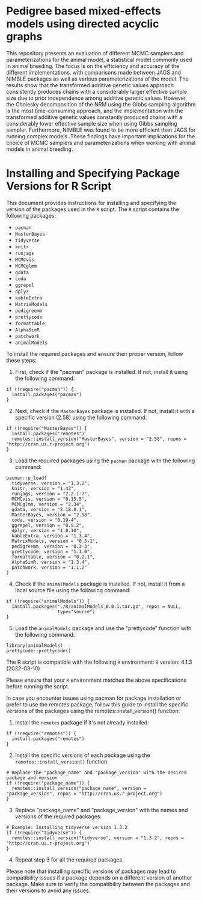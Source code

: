# Pedigree based mixed-effects models using directed acyclic graphs

This repository presents an evaluation of different MCMC samplers and parameterizations for the animal model, a statistical model commonly used in animal breeding. The focus is on the efficiency and accuracy of the different implementations, with comparisons made between JAGS and NIMBLE packages as well as various parameterizations of the model. The results show that the transformed additive genetic values approach consistently produces chains with a considerably larger effective sample size due to prior independence among additive genetic values. However, the Cholesky decomposition of the NRM using the Gibbs sampling algorithm is the most time-consuming approach, and the implementation with the transformed additive genetic values constantly produced chains with a considerably lower effective sample size when using Gibbs sampling sampler. Furthermore, NIMBLE was found to be more efficient than JAGS for running complex models. These findings have important implications for the choice of MCMC samplers and parameterizations when working with animal models in animal breeding.

# Installing and Specifying Package Versions for R Script

This document provides instructions for installing and specifying the version of the packages used in the `R` script. The `R` script contains the following packages:

* `pacman`
* `MasterBayes`
* `tidyverse`
* `knitr`
* `runjags`
* `MCMCvis`
* `MCMCglmm`
* `gdata`
* `coda`
* `ggrepel`
* `dplyr`
* `kableExtra`
* `MatrixModels`
* `pedigreemm`
* `prettycode`
* `formattable`
* `AlphaSimR`
* `patchwork`
* `animalModels`

To install the required packages and ensure their proper version, follow these steps:

1. First, check if the "pacman" package is installed. If not, install it using the following command:

```
if (!require("pacman")) {
  install.packages("pacman")
}
```

2. Next, check if the `MasterBayes` package is installed. If not, install it with a specific version (2.58) using the following command:

```
if (!require("MasterBayes")) {
  install.packages("remotes")
  remotes::install_version("MasterBayes", version = "2.58", repos = "http://cran.us.r-project.org")
}
```

3. Load the required packages using the `pacman` package with the following command:

```
pacman::p_load(
  tidyverse, version = "1.3.2",
  knitr, version = "1.42",
  runjags, version = "2.2.1-7",
  MCMCvis, version = "0.15.5",
  MCMCglmm, version = "2.34",
  gdata, version = "2.18.0.1",
  MasterBayes, version = "2.58",
  coda, version = "0.19-4",
  ggrepel, version = "0.9.2",
  dplyr, version = "1.0.10",
  kableExtra, version = "1.3.4",
  MatrixModels, version = "0.5-1",
  pedigreemm, version = "0.3-3",
  prettycode, version = "1.1.0",
  formattable, version = "0.2.1",
  AlphaSimR, version = "1.3.4",
  patchwork, version = "1.1.2"
)
```

4. Check if the `animalModels` package is installed. If not, install it from a local source file using the following command:

```
if (!require("animalModels")) {
  install.packages("./R/animalModels_0.0.1.tar.gz", repos = NULL,
                   type="source")
}
```

5. Load the `animalModels` package and use the "prettycode" function with the following command:

```
library(animalModels)
prettycode::prettycode()
```

The R script is compatible with the following `R` environment: `R` version: 4.1.3 (2022-03-10)

Please ensure that your `R` environment matches the above specifications before running the script.


In case you encounter issues using pacman for package installation or prefer to use the remotes package, follow this guide to install the specific versions of the packages using the remotes::install_version() function:

1. Install the `remotes` package if it's not already installed:

```
if (!require("remotes")) {
  install.packages("remotes")
}
```

2. Install the specific versions of each package using the `remotes::install_version()` function:

```
# Replace the "package_name" and "package_version" with the desired package and version
if (!require("package_name")) {
  remotes::install_version("package_name", version = "package_version", repos = "http://cran.us.r-project.org")
}
```

3. Replace "package_name" and "package_version" with the names and versions of the required packages:

```
# Example: Installing tidyverse version 1.3.2
if (!require("tidyverse")) {
  remotes::install_version("tidyverse", version = "1.3.2", repos = "http://cran.us.r-project.org")
}
```

4. Repeat step 3 for all the required packages.

Please note that installing specific versions of packages may lead to compatibility issues if a package depends on a different version of another package. Make sure to verify the compatibility between the packages and their versions to avoid any issues.

